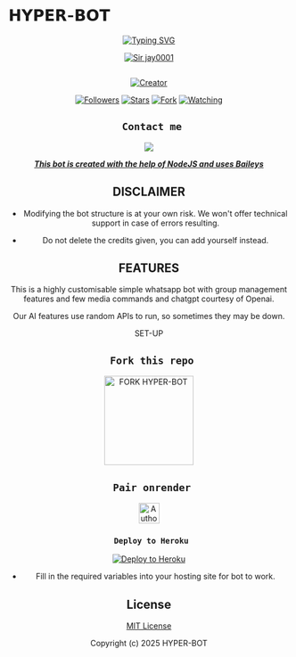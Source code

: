 # 𝗛𝗬𝗣𝗘𝗥-𝗕𝗢𝗧
<div align="center">
  <a href="https://git.io/typing-svg">
    <img src="https://readme-typing-svg.demolab.com?font=Black+Ops+One&size=50&pause=1000&color=1BAFBAFF&center=true&width=910&height=100&lines=HELLOZ+THIS+IS+HYPER-BOT;MULTI+DEVICE+WHATSAPP+BOT;MADE+TO+HELP+WHATSAPP+USERS;STAR+AND+FORK+THE+REPO" alt="Typing SVG" />
  </a>
</p>
  
<p align="center">
<a 
  <img srch="https://files.catbox.moe/vev67n.jpg"><a/>

[![Sir jay0001](https://github.com/sir-jay0001.png?lenght=50width=50)](https://github.com/sir-jay0001)
</p>
<p align="center">
  <a href="#"><img src="http://readme-typing-svg.herokuapp.com?color=d1fa02&center=true&vCenter=true&multiline=false&lines=HYPER+WHATSAPP+BOT" alt="">
</p>
<p align="center">
<a href="#"><img title="Creator" src="https://img.shields.io/badge/Creator-𝗦𝗶𝗿_𝗝𝗮𝘆-blue.svg?style=for-the-badge&logo=github"></a>
</p>
<p align="center">
<a href="https://github.com/sir-jay0001?tab=followers"><img title="Followers" src="https://img.shields.io/github/followers/Sirjay0001?label=Followers&style=social"></a>
<a href="https://github.com/sir-jay0001/HYPER-BOT/stargazers/"><img title="Stars" src="https://img.shields.io/github/stars/sir-jay0001/HYPER-BOT?&style=social"></a>
<a href="https://github.com/sir-jay0001/HYPER-BOT/network/members"><img title="Fork" src="https://img.shields.io/github/forks/sir-jay0001/HYPER-BOT?style=social"></a>
<a href="https://github.com/sir-jay0001/HYPER-BOT/watchers"><img title="Watching" src="https://img.shields.io/github/watchers/sir-jay0001/HYPER-BOT?label=Watching&style=social"></a>
</p>
 

## ` Contact me`

<p align="center">

<a href="https://api.whatsapp.com/send?phone=254794597254&text=Hello+Hyper+dev+i+need+your+Help+on..."><img src="https://img.shields.io/badge/Contact-25D366?style=for-the-badge&logo=whatsapp&logoColor=white" />


***This bot is created with the help of NodeJS and uses [Baileys](https://github.com/whiskeysockets/Baileys)***


## DISCLAIMER
- Modifying the bot structure is at your own risk. We won't offer technical support in case of errors resulting.

- Do not delete the credits given,  you can add yourself instead.

## FEATURES
This is a highly customisable simple whatsapp bot with group management features and few media commands and chatgpt courtesy of Openai.

Our AI features use random APIs to run, so sometimes they may be down.

 SET-UP

## ` Fork this repo`
<p align="centre">
<a href="https://github.com/sir-jay0001/HYPER-BOT/fork"><img src="https://img.shields.io/badge/Fork%20Create-purple?style=for-the-badge&logo=github" alt="FORK HYPER-BOT" width="160"></a>
<p/>

  
## ` Pair onrender`
<p align="centre">
<a href="https://hyper-session.onrender.com/"><img height= "37" title="Author" src="https://img.shields.io/badge/Session-green?style=for-the-badge&logo=render"></a>
<p/>
            

###  ` Deploy to Heroku`
<p align="center">
     <a href="https://dashboard.heroku.com/new?template=https://github.com/ibrahimaitech/jay-ai-bot">
       <img src="https://www.herokucdn.com/deploy/button.svg" alt="Deploy to Heroku"/>
     </a>
 </p>
 

    

- Fill in the required variables into your hosting site for bot to work.
 </h2>
     

    
 





## License

[MIT License](https://github.com/sir-jay0001/HYPER-BOT/blob/main/LICENSE)

Copyright (c) 2025 HYPER-BOT 


